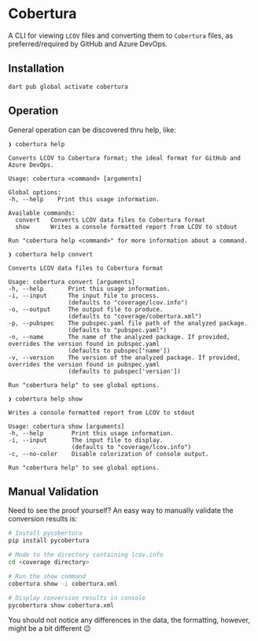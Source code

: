 # Cobertura

A CLI for viewing `LCOV` files and converting them to `Cobertura` files, as preferred/required by GitHub and Azure DevOps.

## Installation

```shell
dart pub global activate cobertura
```

## Operation

General operation can be discovered thru help, like:

```shell
❯ cobertura help

Converts LCOV to Cobertura format; the ideal format for GitHub and Azure DevOps.

Usage: cobertura <command> [arguments]

Global options:
-h, --help    Print this usage information.

Available commands:
  convert   Converts LCOV data files to Cobertura format
  show      Writes a console formatted report from LCOV to stdout

Run "cobertura help <command>" for more information about a command.
```

```shell
❯ cobertura help convert

Converts LCOV data files to Cobertura format

Usage: cobertura convert [arguments]
-h, --help       Print this usage information.
-i, --input      The input file to process.
                 (defaults to "coverage/lcov.info")
-o, --output     The output file to produce.
                 (defaults to "coverage/cobertura.xml")
-p, --pubspec    The pubspec.yaml file path of the analyzed package.
                 (defaults to "pubspec.yaml")
-n, --name       The name of the analyzed package. If provided, overrides the version found in pubspec.yaml
                 (defaults to pubspec['name'])
-v, --version    The version of the analyzed package. If provided, overrides the version found in pubspec.yaml
                 (defaults to pubspec['version'])

Run "cobertura help" to see global options.
```

```shell
❯ cobertura help show

Writes a console formatted report from LCOV to stdout

Usage: cobertura show [arguments]
-h, --help        Print this usage information.
-i, --input       The input file to display.
                  (defaults to "coverage/lcov.info")
-c, --no-color    Disable colorization of console output.

Run "cobertura help" to see global options.
```

## Manual Validation

Need to see the proof yourself? An easy way to manually validate the conversion results is:

```sh
# Install pycobertura
pip install pycobertura

# Mode to the directory containing lcov.info
cd <coverage directory>

# Run the show command
cobertura show -i cobertura.xml

# Display conversion results in console
pycobertura show cobertura.xml
```

You should not notice any differences in the data, the formatting, however, might be a bit different 😉
